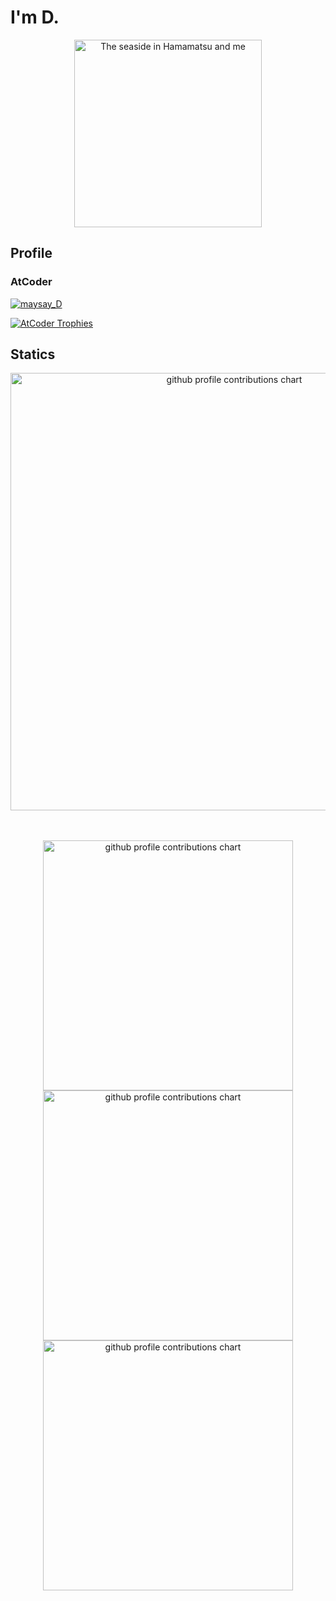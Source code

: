 # I'm D.
<p align="center">
<img height="300" alt="The seaside in Hamamatsu and me" src="https://github.com/user-attachments/assets/6e22ff51-947e-46f9-960f-47b3a6fb8f8d">
</p>

## Profile

### AtCoder 

[![maysay_D](https://img.shields.io/endpoint?url=https%3A%2F%2Fatcoder-badges.now.sh%2Fapi%2Fatcoder%2Fjson%2Fmaysay_D)](https://atcoder.jp/users/maysay_D)

[![AtCoder Trophies](https://atcoder-trophies.vercel.app/api/v1/atcoder?username=maysay_d&theme=gruvbox)](https://github.com/KATO-Hiro/AtCoderTrophies)

## Statics

<p align="center" >
	<picture>
	  <source media="(prefers-color-scheme: dark)"  srcset="profile-3d-contrib/profile-night-rainbow.svg" width="700" />
	  <source media="(prefers-color-scheme: light)" srcset="profile-3d-contrib/profile-season-animate.svg" width="700" />
	  <img alt="github profile contributions chart"    src="https://raw.githubusercontent.com/maysay-D/maysay-D/output-3d-contrib/day.svg" />
	</picture>
</p>　

<p align="center">
  <picture>
        <source media="(prefers-color-scheme: dark)"  srcset="output/metrics.base.svg" width="400" />
	<source media="(prefers-color-scheme: light)" srcset="output/metrics.base.svg" width="400" />
	<img alt="github profile contributions chart"    src="https://raw.githubusercontent.com/maysay-D/maysay-D/output-3d-contrib/day.svg" />
  </picture>
  <picture>
   	<source media="(prefers-color-scheme: dark)"  srcset="output/details.svg" width="400" />
	<source media="(prefers-color-scheme: light)" srcset="output/details.svg" width="400" />
	<img alt="github profile contributions chart"    src="https://raw.githubusercontent.com/maysay-D/maysay-D/output-3d-contrib/day.svg" />
  </picture>
  <picture>
  	<source media="(prefers-color-scheme: light)"  srcset="output/metrics.plugin.achievements.compact.svg" width="400" />
  	<source media="(prefers-color-scheme: dark)"  srcset="output/metrics.plugin.achievements.compact.svg" width="400" />
  	<img alt="github profile contributions chart"    src="https://raw.githubusercontent.com/maysay-D/maysay-D/output-3d-contrib/day.svg" />
  </picture>
</p>

